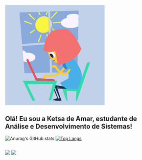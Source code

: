 
<img src = "banner.gif" width = "325px">


## Olá! Eu sou a Ketsa de Amar, estudante de Análise e Desenvolvimento de Sistemas!




<div>

![Anurag's GitHub stats](https://github-readme-stats.vercel.app/api?username=ketsadeamar&show_icons=true&theme=dracula) [![Top Langs](https://github-readme-stats.vercel.app/api/top-langs/?username=ketsadeamar&hide_progress=true&theme=dracula)](https://github.com/anuraghazra/github-readme-stats)



</div>

##

<div>

<a href="https://instagram.com/ketsadeamar" target="_blank"><img src="https://img.shields.io/badge/-Instagram-%23E4405F?style=for-the-badge&logo=instagram&logoColor=white" target="_blank"></a>
<a href = "mailto:contatoketsadeamars@gmail.com"><img src="https://img.shields.io/badge/-Gmail-%23333?style=for-the-badge&logo=gmail&logoColor=white" target="_blank"></a>


</div>

 
